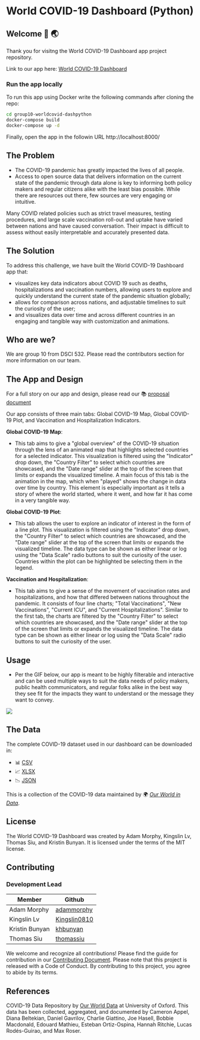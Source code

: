 # World COVID-19 Dashboard (Python)

## Welcome :microbe: :earth_asia:

Thank you for visitng the World COVID-19 Dashboard app project repository.

Link to our app here: [World COVID-19 Dashboard](https://worldcovid-dashpy.herokuapp.com/)

### Run the app locally

To run this app using Docker write the following commands after cloning the repo:

```bash
cd group10-worldcovid-dashpython
docker-compose build
docker-compose up -d
```
Finally, open the app in the followin URL http://localhost:8000/

## The Problem

- The COVID-19 pandemic has greatly impacted the lives of all people.
- Access to open source data that delivers information on the current state of the pandemic through data alone is key to informing both policy makers and regular citizens alike with the least bias possible. While there are resources out there, few sources are very engaging or intuitive.

Many COVID related policies such as strict travel measures, testing procedures, and large scale vaccination roll-out and uptake have varied between nations and have caused conversation. Their impact is difficult to assess without easily interpretable and accurately presented data.

## The Solution
To address this challenge, we have built the World COVID-19 Dashboard app that:
- visualizes key data indicators about COVID 19 such as deaths, hospitalizations and vaccination numbers, allowing users to explore and quickly understand the current state of the pandemic situation globally;
- allows for comparison across nations, and adjustable timelines to suit the curiosity of the user;
- and visualizes data over time and across different countries in an engaging and tangible way with customization and animations.

## Who are we?

We are group 10 from DSCI 532. Please read the contributors section for more information on our team.

## The App and Design
For a full story on our app and design, please read our :books: [proposal document](https://github.com/UBC-MDS/group10-worldcovid-dashpython/blob/main/docs/proposal.md)

Our app consists of three main tabs: Global COVID-19 Map, Global COVID-19 Plot, and Vaccination and Hospitalization Indicators.

**Global COVID-19 Map**:
 - This tab aims to give a "global overview" of the COVID-19 situation through the lens of an animated map that highlights selected countries for a selected indicator. This visualization is filtered using the "Indicator" drop down, the "Country Filter" to select which countries are showcased, and the "Date range" slider at the top of the screen that limits or expands the visualized timeline. A main focus of this tab is the animation in the map, which when "played" shows the change in data over time by country. This element is especially important as it tells a story of where the world started, where it went, and how far it has come in a very tangible way.

**Global COVID-19 Plot**:  
- This tab allows the user to explore an indicator of interest in the form of a line plot. This visualization is filtered using the "Indicator" drop down, the "Country Filter" to select which countries are showcased, and the "Date range" slider at the top of the screen that limits or expands the visualized timeline. The data type can be shown as either linear or log using the "Data Scale" radio buttons to suit the curiosity of the user. Countries within the plot can be highlighted be selecting them in the legend.

**Vaccination and Hospitalization**:
- This tab aims to give a sense of the movement of vaccination rates and hospitalizations, and how that differed between nations throughout the pandemic. It consists of four line charts; "Total Vaccinations", "New Vaccinations", "Current ICU", and "Current Hospitalizations". Similar to the first tab, the charts are filtered by the "Country Filter" to select which countries are showcased, and the "Date range" slider at the top of the screen that limits or expands the visualized timeline. The data type can be shown as either linear or log using the "Data Scale" radio buttons to suit the curiosity of the user.

## Usage
- Per the GIF below, our app is meant to be highly filterable and interactive and can be used multiple ways to suit the data needs of policy makers, public health communicators, and regular folks alike in the best way they see fit for the impacts they want to understand or the message they want to convey.

![](docs/images/Usage.gif)

## The Data

The complete COVID-19 dataset used in our dashboard can be downloaded in:
- :bar_chart: [CSV](https://covid.ourworldindata.org/data/owid-covid-data.csv)
- :chart_with_upwards_trend: [XLSX](https://covid.ourworldindata.org/data/owid-covid-data.xlsx)
- :chart_with_downwards_trend: [JSON](https://covid.ourworldindata.org/data/owid-covid-data.json)

This is a collection of the COVID-19 data maintained by :earth_africa: [_Our World in Data_](https://ourworldindata.org/coronavirus).

## License

The World COVID-19 Dashboard was created by Adam Morphy, Kingslin Lv, Thomas Siu, and Kristin Bunyan. It is licensed under the terms of the MIT license.

## Contributing
### Development Lead

| Member        | Github                                            |
|---------------|---------------------------------------------------|
| Adam Morphy   | [adammorphy](https://github.com/adammorphy)       |
| Kingslin Lv   | [Kingslin0810](https://github.com/Kingslin0810)   |
| Kristin Bunyan| [khbunyan](https://github.com/khbunyan)           |
| Thomas Siu    | [thomassiu](https://github.com/thomassiu)         |

We welcome and recognize all contributions! Please find the guide for contribution in our [Contributing Document](https://github.com/UBC-MDS/group10-worldcovid-dashpython/blob/main/CONTRIBUTING.md). Please note that this project is released with a Code of Conduct. By contributing to this project, you agree to abide by its terms.

## References

COVID-19 Data Repository by [Our World Data](https://ourworldindata.org/coronavirus) at University of Oxford. This data has been collected, aggregated, and documented by Cameron Appel, Diana Beltekian, Daniel Gavrilov, Charlie Giattino, Joe Hasell, Bobbie Macdonald, Edouard Mathieu, Esteban Ortiz-Ospina, Hannah Ritchie, Lucas Rodés-Guirao, and Max Roser.
